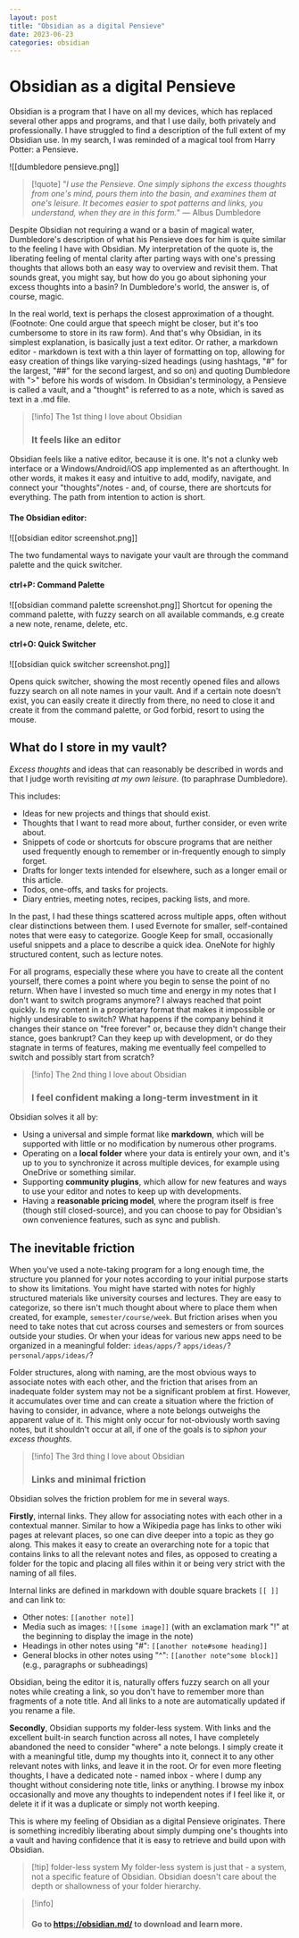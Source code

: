 ```yaml
---
layout: post
title: "Obsidian as a digital Pensieve"
date: 2023-06-23
categories: obsidian
---
```


# Obsidian as a digital Pensieve

Obsidian is a program that I have on all my devices, which has replaced several other apps and programs, and that I use daily, both privately and professionally. I have struggled to find a description of the full extent of my Obsidian use. In my search, I was reminded of a magical tool from Harry Potter: a Pensieve.

![[dumbledore pensieve.png]]

> [!quote]
> "_I use the Pensieve. One simply siphons the excess thoughts from one's mind, pours them into the basin, and examines them at one's leisure. It becomes easier to spot patterns and links, you understand, when they are in this form._" — Albus Dumbledore


Despite Obsidian not requiring a wand or a basin of magical water, Dumbledore's description of what his Pensieve does for him is quite similar to the feeling I have with Obsidian. My interpretation of the quote is, the liberating feeling of mental clarity after parting ways with one's pressing thoughts that allows both an easy way to overview and revisit them. 
That sounds great, you might say, but how do you go about siphoning your excess thoughts into a basin? In Dumbledore's world, the answer is, of course, magic.

In the real world, text is perhaps the closest approximation of a thought. (Footnote: One could argue that speech might be closer, but it's too cumbersome to store in its raw form). And that's why Obsidian, in its simplest explanation, is basically just a text editor. Or rather, a markdown editor - markdown is text with a thin layer of formatting on top, allowing for easy creation of things like varying-sized headings (using hashtags, "#" for the largest, "##" for the second largest, and so on) and quoting Dumbledore with ">" before his words of wisdom. 
In Obsidian's terminology, a Pensieve is called a vault, and a "thought" is referred to as a note, which is saved as text in a .md file.

> [!info] The 1st thing I love about Obsidian
> ### It feels like an editor

Obsidian feels like a native editor, because it is one. It's not a clunky web interface or a Windows/Android/iOS app implemented as an afterthought. In other words, it makes it easy and intuitive to add, modify, navigate, and connect your "thoughts"/notes - and, of course, there are shortcuts for everything. The path from intention to action is short. 

#### The Obsidian editor:
![[obsidian editor screenshot.png]]

The two fundamental ways to navigate your vault are through the command palette and the quick switcher.

#### ctrl+P: Command Palette
![[obsidian command palette screenshot.png]]
Shortcut for opening the command palette, with fuzzy search on all available commands, e.g create a new note, rename, delete, etc.


#### ctrl+O: Quick Switcher
![[obsidian quick switcher screenshot.png]]

Opens quick switcher, showing the most recently opened files and allows fuzzy search on all note names in your vault. And if a certain note doesn't exist, you can easily create it directly from there, no need to close it and create it from the command palette, or God forbid, resort to using the mouse.


## What do I store in my vault?
_Excess thoughts_ and ideas that can reasonably be described in words and that I judge worth revisiting _at my own leisure._ (to paraphrase Dumbledore).

This includes:
- Ideas for new projects and things that should exist.
- Thoughts that I want to read more about, further consider, or even write about.
- Snippets of code or shortcuts for obscure programs that are neither used frequently enough to remember or in-frequently enough to simply forget.
- Drafts for longer texts intended for elsewhere, such as a longer email or this article.
- Todos, one-offs, and tasks for projects.
- Diary entries, meeting notes, recipes, packing lists, and more.

In the past, I had these things scattered across multiple apps, often without clear distinctions between them.
I used Evernote for smaller, self-contained notes that were easy to categorize.
Google Keep for small, occasionally useful snippets and a place to describe a quick idea.
OneNote for highly structured content, such as lecture notes.

For all programs, especially these where you have to create all the content yourself, there comes a point where you begin to sense the point of no return. When have I invested so much time and energy in my notes that I don't want to switch programs anymore? I always reached that point quickly.
Is my content in a proprietary format that makes it impossible or highly undesirable to switch? What happens if the company behind it changes their stance on "free forever" or, because they didn't change their stance, goes bankrupt?
Can they keep up with development, or do they stagnate in terms of features, making me eventually feel compelled to switch and possibly start from scratch?

> [!info] The 2nd thing I love about Obsidian
> ### I feel confident making a long-term investment in it


Obsidian solves it all by:
- Using a universal and simple format like **markdown**, which will be supported with little or no modification by numerous other programs.
- Operating on a **local folder** where your data is entirely your own, and it's up to you to synchronize it across multiple devices, for example using OneDrive or something similar.
- Supporting **community plugins**, which allow for new features and ways to use your editor and notes to keep up with developments.
- Having a **reasonable pricing model**, where the program itself is free (though still closed-source), and you can choose to pay for Obsidian's own convenience features, such as sync and publish.

## The inevitable friction
When you've used a note-taking program for a long enough time, the structure you planned for your notes according to your initial purpose starts to show its limitations. You might have started with notes for highly structured materials like university courses and lectures. They are easy to categorize, so there isn't much thought about where to place them when created, for example, `semester/course/week`.
But friction arises when you need to take notes that cut across courses and semesters or from sources outside your studies. Or when your ideas for various new apps need to be organized in a meaningful folder:
`ideas/apps/`? `apps/ideas/`? `personal/apps/ideas/`?

Folder structures, along with naming, are the most obvious ways to associate notes with each other, and the friction that arises from an inadequate folder system may not be a significant problem at first. 
However, it accumulates over time and can create a situation where the friction of having to consider, in advance, where a note belongs outweighs the apparent value of it. This might only occur for not-obviously worth saving notes, but it shouldn't occur at all, if one of the goals is to _siphon your excess thoughts_. 

> [!info] The 3rd thing I love about Obsidian
> ### Links and minimal friction

Obsidian solves the friction problem for me in several ways.

**Firstly**, internal links. They allow for associating notes with each other in a contextual manner. Similar to how a Wikipedia page has links to other wiki pages at relevant places, so one can dive deeper into a topic as they go along.
This makes it easy to create an overarching note for a topic that contains links to all the relevant notes and files, as opposed to creating a folder for the topic and placing all files within it or being very strict with the naming of all files.

Internal links are defined in markdown with double square brackets `[[ ]]` and can link to:
- Other notes: `[[another note]]`
- Media such as images: `![[some image]]` (with an exclamation mark "!" at the beginning to display the image in the note)
- Headings in other notes using "#": `[[another note#some heading]]`
- General blocks in other notes using "^": `[[another note^some block]]` (e.g., paragraphs or subheadings)

Obsidian, being the editor it is, naturally offers fuzzy search on all your notes while creating a link, so you don't have to remember more than fragments of a note title. And all links to a note are automatically updated if you rename a file.

**Secondly**, Obsidian supports my folder-less system. With links and the excellent built-in search function across all notes, I have completely abandoned the need to consider "where" a note belongs. I simply create it with a meaningful title, dump my thoughts into it, connect it to any other relevant notes with links, and leave it in the root.
Or for even more fleeting thoughts, I have a dedicated note - named inbox  - where I dump any thought without considering note title, links or anything. I browse my inbox occasionally and move any thoughts to independent notes if I feel like it, or delete it if it was a duplicate or simply not worth keeping.

This is where my feeling of Obsidian as a digital Pensieve originates. There is something incredibly liberating about simply dumping one's thoughts into a vault and having confidence that it is easy to retrieve and build upon with Obsidian.

> [!tip] folder-less system
> My folder-less system is just that - a system, not a specific feature of Obsidian. Obsidian doesn't care about the depth or shallowness of your folder hierarchy.

> [!info]
> #### Go to https://obsidian.md/ to download and learn more.
